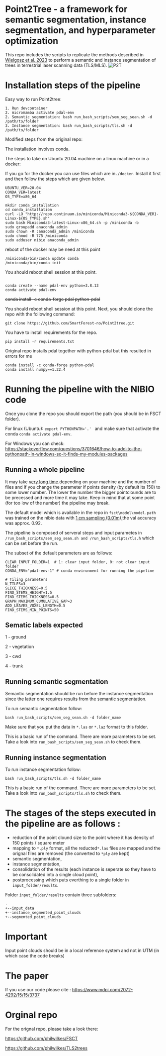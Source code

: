 # Point2Tree - a framework for semantic segmentation, instance segmentation, and hyperparameter optimization
This repo includes the scripts to replicate the methods described in [Wielgosz et al. 2023](https://www.mdpi.com/2072-4292/15/15/3737) to perform a semantic and instance segmentation of trees in terrestrial laser scanning data (TLS/MLS).
![P2T](https://github.com/SmartForest-no/Point2tree/assets/5663984/1bd1f06f-41ca-40a4-98f2-d42f5055e9b3)

# Installation steps of the pipeline

Easy way to run Point2tree:

```
1. Run devcontainer
2. micromamba activate pdal-env
2. Semantic segmentation: bash run_bash_scripts/sem_seg_sean.sh -d /path/to/folder
3. Instance segmentation: bash run_bash_scripts/tls.sh -d /path/to/folder
```

Modified steps from the original repo:

The installation involves conda.

The steps to take on Ubuntu 20.04 machine on a linux machine or in a docker:


If you go for the docker you can use files which are in`./docker`. Install it first and then follow the steps which are given below.

```
UBUNTU_VER=20.04
CONDA_VER=latest
OS_TYPE=x86_64

mkdir conda_installation
cd conda_installation
curl -LO "http://repo.continuum.io/miniconda/Miniconda3-${CONDA_VER}-Linux-${OS_TYPE}.sh"
sudo bash Miniconda3-latest-Linux-x86_64.sh -p /miniconda -b
sudo groupadd anaconda_admin
sudo chown -R :anaconda_admin /miniconda
sudo chmod -R 775 /miniconda 
sudo adduser nibio anaconda_admin 
```
reboot of the docker may be need at this point
```
/miniconda/bin/conda update conda
/miniconda/bin/conda init

```
You should reboot shell session at this point.
```

conda create --name pdal-env python=3.8.13
conda activate pdal-env
```
~~conda install -c conda-forge pdal python-pdal~~

You should reboot shell session at this point. 
Next, you should clone the repo with the following command: 

```
git clone https://github.com/SmartForest-no/Point2tree.git
```

You have to install requirements for the repo.
 ```
 pip install -r requirements.txt
 ```

Original repo installs pdal together with python-pdal but this resulted in errors for me
```
conda install -c conda-forge python-pdal
conda install numpy==1.22.4
```
# Running the pipeline with the NIBIO code

Once you clone the repo you should export the path (you should be in FSCT folder).

For linux (Ubuntu): `export PYTHONPATH='.' ` and make sure that activate the conda `conda activate pdal-env`.

For Windows you can check: <https://stackoverflow.com/questions/3701646/how-to-add-to-the-pythonpath-in-windows-so-it-finds-my-modules-packages>


## Running a whole pipeline

It may take <ins> very long time </ins> depending on your machine and the number of files and if you change the parameter if points density (by default its 150) to some lower number. The lower the number the bigger pointclounds are to be precessed and more time it may take. Keep in mind that at some point (for too low of the number) the pipeline may break. 

The default model which is available in the repo in `fsct\model\model.path` was trained on the nibio data with <ins> 1 cm sampling (0.01m) </ins> the val accuracy was approx. 0.92.

The pipeline is composed of serveral steps and input parametes in `/run_bash_scripts/sem_seg_sean.sh and /run_bash_scripts/tls.h`  which can be set before the run. 

The subset of the default parameters are as follows:
```
CLEAR_INPUT_FOLDER=1  # 1: clear input folder, 0: not clear input folder
CONDA_ENV="pdal-env-1" # conda environment for running the pipeline

# Tiling parameters
N_TILES=3
SLICE_THICKNESS=0.5
FIND_STEMS_HEIGHT=1.5
FIND_STEMS_THICKNESS=0.5
GRAPH_MAXIMUM_CUMULATIVE_GAP=3
ADD_LEAVES_VOXEL_LENGTH=0.5
FIND_STEMS_MIN_POINTS=50
```
## Sematic labels expected

1 - ground

2 - vegetation

3 - cwd

4 - trunk

## Running semantic segmentation
Semantic segmentation should be run before the instance segmentation since the latter one requires results from the semantic segmentation. 

To run semantic segmentation follow:
```
bash run_bash_scripts/sem_seg_sean.sh -d folder_name
```
Make sure that you put the data in `*.las` or  `*.laz` format to this folder. 

This is a basic run of the command. There are more parameters to be set. Take a look into `run_bash_scripts/sem_seg_sean.sh` to check them.

## Running instance segmentation
To run instance segmentation follow:

```
bash run_bash_scripts/tls.sh -d folder_name

```

This is a basic run of the command. There are more parameters to be set. Take a look into `run_bash_scripts/tls.sh` to check them.

# The stages of the steps executed in the pipeline are as follows :
* reduction of the point clound size to the point where it has density of 150 points / square meter
* mapping to `*.ply` format, all the reducted`*.las` files are mapped and the orignal files are removed (the converted to `*ply` are kept)
* semantic segmentation,
* instance segmentation,
* consolidation of the results (each instance is seperate so they have to be consolidated into a single cloud point),
* postprocessing which puts everthing to a single folder in `input_folder/results`. 

Folder `input_folder/results` contain three subfolders: 
```
.
+--input_data
+--instance_segmented_point_clouds
+--segmented_point_clouds
```

# Important 
 Input point clouds should be in a local reference system and not in UTM (in which case the code breaks)

# The paper
If you use our code please cite : https://www.mdpi.com/2072-4292/15/15/3737

# Orginal repo
For the orignal repo, please take a look there: 

https://github.com/philwilkes/FSCT


https://github.com/philwilkes/TLS2trees



